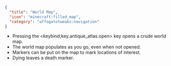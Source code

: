 ```json
{
  "title": "World Map",
  "icon": "minecraft:filled_map",
  "category": "affogatotweaks:navigation"
}
```

- Pressing the <keybind;key.antique_atlas.open> key opens a crude world map.
- The world map populates as you go, even when not opened.
- Markers can be put on the map to mark locations of interest.
- Dying leaves a death marker.